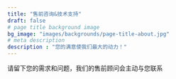 ```yaml
---
title: "售前咨询&技术支持"
draft: false
# page title background image
bg_image: "images/backgrounds/page-title-about.jpg"
# meta description
description : "您的满意使我们最大的动力！"
---
```


请留下您的需求和问题，我们的售前顾问会主动与您联系
